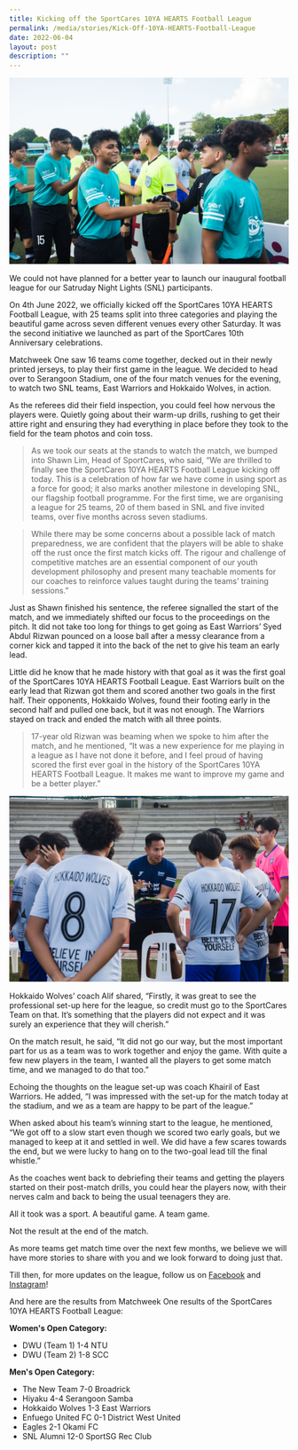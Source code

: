 ```yaml
---
title: Kicking off the SportCares 10YA HEARTS Football League
permalink: /media/stories/Kick-Off-10YA-HEARTS-Football-League
date: 2022-06-04
layout: post
description: ""
---
```


![](/images/HEARTS-League-Serangoon-4June.jpeg)

We could not have planned for a better year to launch our inaugural football league for our Satruday Night Lights (SNL) participants. 

On 4th June 2022, we officially kicked off the SportCares 10YA HEARTS Football League, with 25 teams split into three categories and playing the beautiful game across seven different venues every other Saturday. It was the second initiative we launched as part of the SportCares 10th Anniversary celebrations. 

Matchweek One saw 16 teams come together, decked out in their newly printed jerseys, to play their first game in the league. We decided to head over to Serangoon Stadium, one of the four match venues for the evening, to watch two SNL teams, East Warriors and Hokkaido Wolves, in action. 

As the referees did their field inspection, you could feel how nervous the players were. Quietly going about their warm-up drills, rushing to get their attire right and ensuring they had everything in place before they took to the field for the team photos and coin toss. 

> As we took our seats at the stands to watch the match, we bumped into Shawn Lim, Head of SportCares, who said, “We are thrilled to finally see the SportCares 10YA HEARTS Football League kicking off today. This is a celebration of how far we have come in using sport as a force for good; it also marks another milestone in developing SNL, our flagship football programme. For the first time, we are organising a league for 25 teams, 20 of them based in SNL and five invited teams, over five months across seven stadiums. 

> While there may be some concerns about a possible lack of match preparedness, we are confident that the players will be able to shake off the rust once the first match kicks off. The rigour and challenge of competitive matches are an essential component of our youth development philosophy and present many teachable moments for our coaches to reinforce values taught during the teams’ training sessions.” 

Just as Shawn finished his sentence, the referee signalled the start of the match, and we immediately shifted our focus to the proceedings on the pitch. It did not take too long for things to get going as East Warriors’ Syed Abdul Rizwan pounced on a loose ball after a messy clearance from a corner kick and tapped it into the back of the net to give his team an early lead. 

Little did he know that he made history with that goal as it was the first goal of the SportCares 10YA HEARTS Football League. East Warriors built on the early lead that Rizwan got them and scored another two goals in the first half. Their opponents, Hokkaido Wolves, found their footing early in the second half and pulled one back, but it was not enough. The Warriors stayed on track and ended the match with all three points. 

> 17-year old Rizwan was beaming when we spoke to him after the match, and he mentioned, “It was a new experience for me playing in a league as I have not done it before, and I feel proud of having scored the first ever goal in the history of the SportCares 10YA HEARTS Football League. It makes me want to improve my game and be a better player.” 


![](/images/HEARTS-League-Serangoon-4June.jpg)

Hokkaido Wolves’ coach Alif shared, “Firstly, it was great to see the professional set-up here for the league, so credit must go to the SportCares Team on that. It’s something that the players did not expect and it was surely an experience that they will cherish.” 

On the match result, he said, “It did not go our way, but the most important part for us as a team was to work together and enjoy the game. With quite a few new players in the team, I wanted all the players to get some match time, and we managed to do that too.” 

Echoing the thoughts on the league set-up was coach Khairil of East Warriors. He added, “I was impressed with the set-up for the match today at the stadium, and we as a team are happy to be part of the league.” 

When asked about his team’s winning start to the league, he mentioned, “We got off to a slow start even though we scored two early goals, but we managed to keep at it and settled in well. We did have a few scares towards the end, but we were lucky to hang on to the two-goal lead till the final whistle.” 

As the coaches went back to debriefing their teams and getting the players started on their post-match drills, you could hear the players now, with their nerves calm and back to being the usual teenagers they are. 

All it took was a sport. A beautiful game. A team game. 

Not the result at the end of the match.  

As more teams get match time over the next few months, we believe we will have more stories to share with you and we look forward to doing just that. 

Till then, for more updates on the league, follow us on [Facebook](https://www.facebook.com/SportCaresSG) and [Instagram](https://www.instagram.com/sportcares/)! 

And here are the results from Matchweek One results of the SportCares 10YA HEARTS Football League: 

**Women's Open Category:**
* DWU (Team 1) 1-4 NTU
* DWU (Team 2) 1-8 SCC 

**Men's Open Category:** 
* The New Team 7-0 Broadrick
* Hiyaku 4-4 Serangoon Samba 
* Hokkaido Wolves 1-3 East Warriors
* Enfuego United FC 0-1 District West United 
* Eagles 2-1 Okami FC 
* SNL Alumni 12-0 SportSG Rec Club 
